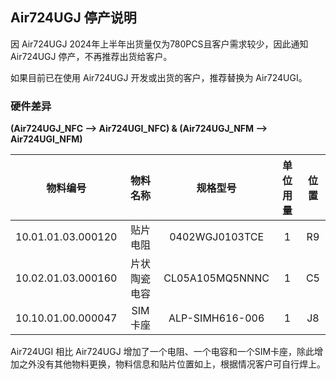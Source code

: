 ## Air724UGJ 停产说明

因 Air724UGJ 2024年上半年出货量仅为780PCS且客户需求较少，因此通知 Air724UGJ 停产，不再推荐出货给客户。

如果目前已在使用 Air724UGJ 开发或出货的客户，推荐替换为 Air724UGI。



### 硬件差异

 **(Air724UGJ_NFC —> Air724UGI_NFC)  &  (Air724UGJ_NFM —> Air724UGI_NFM)**

| 物料编号 | 物料名称 | 规格型号 | 单位用量 | 位置 |
| :------: | :------: | :------: | :------: | :--: |
| 10.01.01.03.000120 | 贴片电阻 | 0402WGJ0103TCE | 1 | R9 |
| 10.02.01.03.000160 | 片状陶瓷电容 | CL05A105MQ5NNNC | 1 | C5 |
| 10.10.01.00.000047 | SIM卡座 | ALP-SIMH616-006 | 1 | J8 |

Air724UGI 相比 Air724UGJ 增加了一个电阻、一个电容和一个SIM卡座，除此增加之外没有其他物料更换，物料信息和贴片位置如上，根据情况客户可自行焊上。

